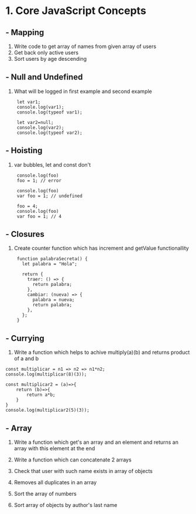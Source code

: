 # 1. Core JavaScript Concepts

## - Mapping

1. Write code to get array of names from given array of users
2. Get back only active users
3. Sort users by age descending
    
## - Null and Undefined

1. What will be logged in first example and second example

        let var1;
        console.log(var1);
        console.log(typeof var1);

        let var2=null;
        console.log(var2);
        console.log(typeof var2);
        
## - Hoisting

1. var bubbles, let and const don't
      
        console.log(foo)
        foo = 1; // error
        
        console.log(foo)
        var foo = 1; // undefined
        
        foo = 4;
        console.log(foo)
        var foo = 1; // 4

## - Closures

1. Create counter function which has increment and getValue functionallity
  
        function palabraSecreta() {
          let palabra = "Hola";

          return {
            traer: () => {
              return palabra;
            },
            cambiar: (nueva) => {
              palabra = nueva;
              return palabra;
            },
          };
        }

## - Currying

  1. Write a function which helps to achive multiply(a)(b) and returns product of a and b
  
    const multiplicar = n1 => n2 => n1*n2;
    console.log(multiplicar(8)(3));

    const multiplicar2 = (a)=>{
        return (b)=>{
            return a*b;
        }
    }
    console.log(multiplicar2(5)(3));

## - Array

  1. Write a function which get's an array and an element and returns an array with this element at the end

  2. Write a function which can concatenate 2 arrays

  3. Check that user with such name exists in array of objects

  4. Removes all duplicates in an array

  5. Sort the array of numbers

  6. Sort array of objects by author's last name
  


  


        
   
    
